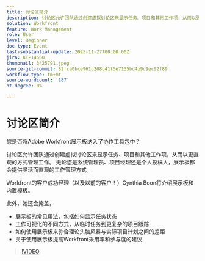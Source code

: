 ```yaml
---
title: 讨论区简介
description: 讨论区允许团队通过创建虚拟讨论区来显示任务、项目和其他工作项，从而以更直观的方式管理工作。 无论您是系统管理员、项目经理还是个人投稿人，展示板都会提供灵活而直观的工作管理方式。
solution: Workfront
feature: Work Management
role: User
level: Beginner
doc-type: Event
last-substantial-update: 2023-11-27T00:00:00Z
jira: KT-14560
thumbnail: 3425791.jpeg
source-git-commit: 82fca0bce961c208c41f5e7135bd4b9d9ec92f89
workflow-type: tm+mt
source-wordcount: '187'
ht-degree: 0%

---
```



# 讨论区简介

您是否将Adobe Workfront展示板纳入了协作工具包中？

讨论区允许团队通过创建虚拟讨论区来显示任务、项目和其他工作项，从而以更直观的方式管理工作。 无论您是系统管理员、项目经理还是个人投稿人，展示板都会提供灵活而直观的工作管理方式。

Workfront的客户成功经理（以及以前的客户！）Cynthia Boon将介绍展示板和内置模板。

此外，她还会掩盖，

* 展示板的常见用法，包括如何显示任务状态
* 工作可视化的不同方式，从临时任务到更复杂的项目跟踪
* 如何使用展示板来弥合理论头脑风暴与实际项目计划之间的差距
* 关于使用展示板提高Workfront采用率和参与度的建议

>[!VIDEO](https://video.tv.adobe.com/v/3425791/?learn=on)
